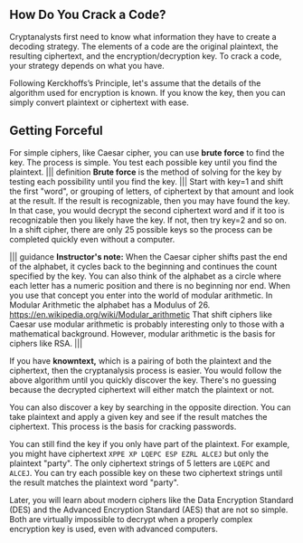 ## How Do You Crack a Code?

Cryptanalysts first need to know what information they have to create a decoding strategy.  The elements of a code are the original plaintext, the resulting ciphertext, and the encryption/decryption key. To crack a code, your strategy depends on what you have. 

Following Kerckhoffs’s Principle, let's assume that the details of the algorithm used for encryption is known. If you know the key, then you can simply convert plaintext or ciphertext with ease.
 

## Getting Forceful 
For simple ciphers, like Caesar cipher, you can use **brute force** to find the key. The process is simple. You test each possible key until you find the plaintext. 
||| definition
**Brute force** is the method of solving for the key by testing each possibility until you find the key.
|||
Start with key=1 and shift the first "word", or grouping of letters, of ciphertext by that amount and look at the result. If the result is recognizable, then you may have found the key. In that case, you would decrypt the second ciphertext word and if it too is recognizable then you likely have the key. If not, then try key=2 and so on. In a shift cipher, there are only 25 possible keys so the process can be completed quickly even without a computer.

||| guidance
**Instructor's note:**  When the Caesar cipher shifts past the end of the alphabet, it cycles back to the beginning and continues the count specified by the key. You can also think of the alphabet as a circle where each letter has a numeric position and there is no beginning nor end. When you use that concept you enter into the world of modular arithmetic. In Modular Arithmetic the alphabet has a Modulus of 26.
https://en.wikipedia.org/wiki/Modular_arithmetic
That shift ciphers like Caesar use modular arithmetic is probably interesting only to those with a mathematical background. However, modular arithmetic is the basis for ciphers like RSA.
|||

If you have **knowntext,** which is a pairing of both the plaintext and the ciphertext, then the cryptanalysis process is easier. You would follow the above algorithm until you quickly discover the key. There's no guessing because the decrypted ciphertext will either match the plaintext or not.

You can also discover a key by searching in the opposite direction. You can take plaintext and apply a given key and see if the result matches the ciphertext. This process is the basis for cracking passwords.

You can still find the key if you only have part of the plaintext. For example, you might have ciphertext `XPPE XP LQEPC ESP EZRL ALCEJ` but only the plaintext "party". The only ciphertext strings of 5 letters are `LQEPC` and `ALCEJ`. You can try each possible key on these two ciphertext strings until the result matches the plaintext word "party".

 
Later, you will learn about modern ciphers like the Data Encryption Standard (DES) and the Advanced Encryption Standard (AES) that are not so simple. Both are virtually impossible to decrypt when a properly complex encryption key is used, even with advanced computers.  
